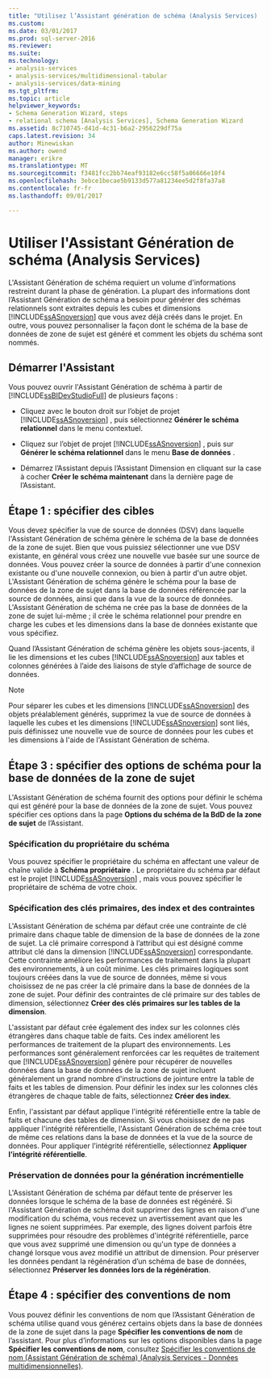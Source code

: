 ```yaml
---
title: "Utilisez l’Assistant génération de schéma (Analysis Services) | Documents Microsoft"
ms.custom: 
ms.date: 03/01/2017
ms.prod: sql-server-2016
ms.reviewer: 
ms.suite: 
ms.technology:
- analysis-services
- analysis-services/multidimensional-tabular
- analysis-services/data-mining
ms.tgt_pltfrm: 
ms.topic: article
helpviewer_keywords:
- Schema Generation Wizard, steps
- relational schema [Analysis Services], Schema Generation Wizard
ms.assetid: 8c710745-d41d-4c31-b6a2-2956229df75a
caps.latest.revision: 34
author: Minewiskan
ms.author: owend
manager: erikre
ms.translationtype: MT
ms.sourcegitcommit: f3481fcc2bb74eaf93182e6cc58f5a06666e10f4
ms.openlocfilehash: 3ebce1becae5b9133d577a81234ee5d2f8fa37a8
ms.contentlocale: fr-fr
ms.lasthandoff: 09/01/2017

---
```

# <a name="use-the-schema-generation-wizard-analysis-services"></a>Utiliser l'Assistant Génération de schéma (Analysis Services)
  L'Assistant Génération de schéma requiert un volume d'informations restreint durant la phase de génération. La plupart des informations dont l’Assistant Génération de schéma a besoin pour générer des schémas relationnels sont extraites depuis les cubes et dimensions [!INCLUDE[ssASnoversion](../../includes/ssasnoversion-md.md)] que vous avez déjà créés dans le projet. En outre, vous pouvez personnaliser la façon dont le schéma de la base de données de zone de sujet est généré et comment les objets du schéma sont nommés.  
  
## <a name="start-the-wizard"></a>Démarrer l'Assistant  
 Vous pouvez ouvrir l'Assistant Génération de schéma à partir de [!INCLUDE[ssBIDevStudioFull](../../includes/ssbidevstudiofull-md.md)] de plusieurs façons :  
  
-   Cliquez avec le bouton droit sur l’objet de projet [!INCLUDE[ssASnoversion](../../includes/ssasnoversion-md.md)] , puis sélectionnez **Générer le schéma relationnel** dans le menu contextuel.  
  
-   Cliquez sur l’objet de projet [!INCLUDE[ssASnoversion](../../includes/ssasnoversion-md.md)] , puis sur **Générer le schéma relationnel** dans le menu **Base de données** .  
  
-   Démarrez l’Assistant depuis l’Assistant Dimension en cliquant sur la case à cocher **Créer le schéma maintenant** dans la dernière page de l’Assistant.  
  
## <a name="step-1-specify-targets"></a>Étape 1 : spécifier des cibles  
 Vous devez spécifier la vue de source de données (DSV) dans laquelle l'Assistant Génération de schéma génère le schéma de la base de données de la zone de sujet. Bien que vous puissiez sélectionner une vue DSV existante, en général vous créez une nouvelle vue basée sur une source de données. Vous pouvez créer la source de données à partir d'une connexion existante ou d'une nouvelle connexion, ou bien à partir d'un autre objet. L'Assistant Génération de schéma génère le schéma pour la base de données de la zone de sujet dans la base de données référencée par la source de données, ainsi que dans la vue de la source de données. L'Assistant Génération de schéma ne crée pas la base de données de la zone de sujet lui-même ; il crée le schéma relationnel pour prendre en charge les cubes et les dimensions dans la base de données existante que vous spécifiez.  
  
 Quand l’Assistant Génération de schéma génère les objets sous-jacents, il lie les dimensions et les cubes [!INCLUDE[ssASnoversion](../../includes/ssasnoversion-md.md)] aux tables et colonnes générées à l’aide des liaisons de style d’affichage de source de données.  
  
> [!NOTE]  
>  Pour séparer les cubes et les dimensions [!INCLUDE[ssASnoversion](../../includes/ssasnoversion-md.md)] des objets préalablement générés, supprimez la vue de source de données à laquelle les cubes et les dimensions [!INCLUDE[ssASnoversion](../../includes/ssasnoversion-md.md)] sont liés, puis définissez une nouvelle vue de source de données pour les cubes et les dimensions à l'aide de l'Assistant Génération de schéma.  
  
## <a name="step-3-specify-schema-options-for-the-subject-area-database"></a>Étape 3 : spécifier des options de schéma pour la base de données de la zone de sujet  
 L'Assistant Génération de schéma fournit des options pour définir le schéma qui est généré pour la base de données de la zone de sujet. Vous pouvez spécifier ces options dans la page **Options du schéma de la BdD de la zone de sujet** de l’Assistant.  
  
### <a name="specifying-the-schema-owner"></a>Spécification du propriétaire du schéma  
 Vous pouvez spécifier le propriétaire du schéma en affectant une valeur de chaîne valide à **Schéma propriétaire** . Le propriétaire du schéma par défaut est le projet [!INCLUDE[ssASnoversion](../../includes/ssasnoversion-md.md)] , mais vous pouvez spécifier le propriétaire de schéma de votre choix.  
  
### <a name="specifying-primary-keys-indexes-and-constraints"></a>Spécification des clés primaires, des index et des contraintes  
 L'Assistant Génération de schéma par défaut crée une contrainte de clé primaire dans chaque table de dimension de la base de données de la zone de sujet. La clé primaire correspond à l’attribut qui est désigné comme attribut clé dans la dimension [!INCLUDE[ssASnoversion](../../includes/ssasnoversion-md.md)] correspondante. Cette contrainte améliore les performances de traitement dans la plupart des environnements, à un coût minime. Les clés primaires logiques sont toujours créées dans la vue de source de données, même si vous choisissez de ne pas créer la clé primaire dans la base de données de la zone de sujet. Pour définir des contraintes de clé primaire sur des tables de dimension, sélectionnez **Créer des clés primaires sur les tables de la dimension**.  
  
 L'assistant par défaut crée également des index sur les colonnes clés étrangères dans chaque table de faits. Ces index améliorent les performances de traitement de la plupart des environnements. Les performances sont généralement renforcées car les requêtes de traitement que [!INCLUDE[ssASnoversion](../../includes/ssasnoversion-md.md)] génère pour récupérer de nouvelles données dans la base de données de la zone de sujet incluent généralement un grand nombre d'instructions de jointure entre la table de faits et les tables de dimension. Pour définir les index sur les colonnes clés étrangères de chaque table de faits, sélectionnez **Créer des index**.  
  
 Enfin, l'assistant par défaut applique l'intégrité référentielle entre la table de faits et chacune des tables de dimension. Si vous choisissez de ne pas appliquer l'intégrité référentielle, l'Assistant Génération de schéma crée tout de même ces relations dans la base de données et la vue de la source de données. Pour appliquer l’intégrité référentielle, sélectionnez **Appliquer l’intégrité référentielle**.  
  
### <a name="preserving-data-for-incremental-generation"></a>Préservation de données pour la génération incrémentielle  
 L'Assistant Génération de schéma par défaut tente de préserver les données lorsque le schéma de la base de données est régénéré. Si l'Assistant Génération de schéma doit supprimer des lignes en raison d'une modification du schéma, vous recevez un avertissement avant que les lignes ne soient supprimées. Par exemple, des lignes doivent parfois être supprimées pour résoudre des problèmes d'intégrité référentielle, parce que vous avez supprimé une dimension ou qu'un type de données a changé lorsque vous avez modifié un attribut de dimension. Pour préserver les données pendant la régénération d’un schéma de base de données, sélectionnez **Préserver les données lors de la régénération**.  
  
## <a name="step-4-specify-naming-conventions"></a>Étape 4 : spécifier des conventions de nom  
 Vous pouvez définir les conventions de nom que l’Assistant Génération de schéma utilise quand vous générez certains objets dans la base de données de la zone de sujet dans la page **Spécifier les conventions de nom** de l’assistant. Pour plus d’informations sur les options disponibles dans la page **Spécifier les conventions de nom**, consultez [Spécifier les conventions de nom &#40;Assistant Génération de schéma&#41; &#40;Analysis Services - Données multidimensionnelles&#41;](http://msdn.microsoft.com/library/02d830ea-5b1f-4485-9f94-d64b8bea592b).  
  
  
